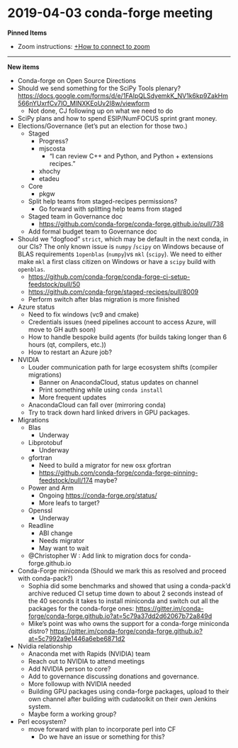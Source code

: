 # 2019-04-03 conda-forge meeting

**Pinned Items**

- Zoom instructions: [+How to connect to zoom](https://paper.dropbox.com/doc/How-to-connect-to-zoom-odl94oveHyiRv6UqTtZE5)

---

**New items**

- Conda-forge on Open Source Directions
- Should we send something for the SciPy Tools plenary? https://docs.google.com/forms/d/e/1FAIpQLSdyemkK_NV1k6kp9ZakHm566nYUxrfCv7lO_MlNXKEoUv2I8w/viewform
  - Not done, CJ following up on what we need to do
- SciPy plans and how to spend ESIP/NumFOCUS sprint grant money.
- Elections/Governance (let’s put an election for those two.)
  - Staged
    - Progress?
    - mjscosta
      - “I can review C++ and Python, and Python + extensions recipes.”
    - xhochy
    - etadeu
  - Core
    - pkgw
  - Split help teams from staged-recipes permissions?
    - Go forward with splitting help teams from staged
  - Staged team in Governance doc
    - https://github.com/conda-forge/conda-forge.github.io/pull/738
  - Add formal budget team to Governance doc
- Should we “dogfood”  `strict`, which may be default in the next conda, in our CIs? The only known issue is `numpy` /`scipy`  on Windows because of BLAS requirements `1openblas`  (`numpy`)vs `mkl` (`scipy`). We need to either make `mkl` a first class citizen on Windows or have a `scipy` build with `openblas`.
  - https://github.com/conda-forge/conda-forge-ci-setup-feedstock/pull/50
  - https://github.com/conda-forge/staged-recipes/pull/8009
  - Perform switch after blas migration is more finished
- Azure status
  - Need to fix windows (vc9 and cmake)
  - Credentials issues (need pipelines account to access Azure, will move to GH auth soon)
  - How to handle bespoke build agents (for builds taking longer than 6 hours (qt, compilers, etc.))
  - How to restart an Azure job?
- NVIDIA
  - Louder communication path for large ecosystem shifts (compiler migrations)
    - Banner on AnacondaCloud, status updates on channel
    - Print something while using `conda install`
    - More frequent updates
  - AnacondaCloud can fall over (mirroring conda)
  - Try to track down hard linked drivers in GPU packages.
- Migrations
  - Blas
    - Underway
  - Libprotobuf
    - Underway
  - gfortran
    - Need to build a migrator for new osx gfortran
    - https://github.com/conda-forge/conda-forge-pinning-feedstock/pull/174 maybe?
  - Power and Arm
    - Ongoing https://conda-forge.org/status/
    - More leafs to target?
  - Openssl
    - Underway
  - Readline
    - ABI change
    - Needs migrator
    - May want to wait
  - @Christopher W : Add link to migration docs for conda-forge.github.io
- Conda-Forge miniconda (Should we mark this as resolved and proceed with conda-pack?)
  - Sophia did some benchmarks and showed that using a conda-pack’d archive reduced CI setup time down to about 2 seconds instead of the 40 seconds it takes to install miniconda and switch out all the packages for the conda-forge ones: https://gitter.im/conda-forge/conda-forge.github.io?at=5c79a37dd2d62067b72a849d
  - Mike’s point was who owns the support for a conda-forge miniconda distro? https://gitter.im/conda-forge/conda-forge.github.io?at=5c7992a9e1446a6ebe6871d2
- Nvidia relationship
  - Anaconda met with Rapids (NVIDIA) team
  - Reach out to NVIDIA to attend meetings
  - Add NVIDIA person to core?
  - Add to governance discussing donations and governance.
  - More followup with NVIDIA needed
  - Building GPU packages using conda-forge packages, upload to their own channel after building with cudatoolkit on their own Jenkins system.
  - Maybe form a working group?
- Perl ecosystem?
  - move forward with plan to incorporate perl into CF
    - Do we have an issue or something for this?
